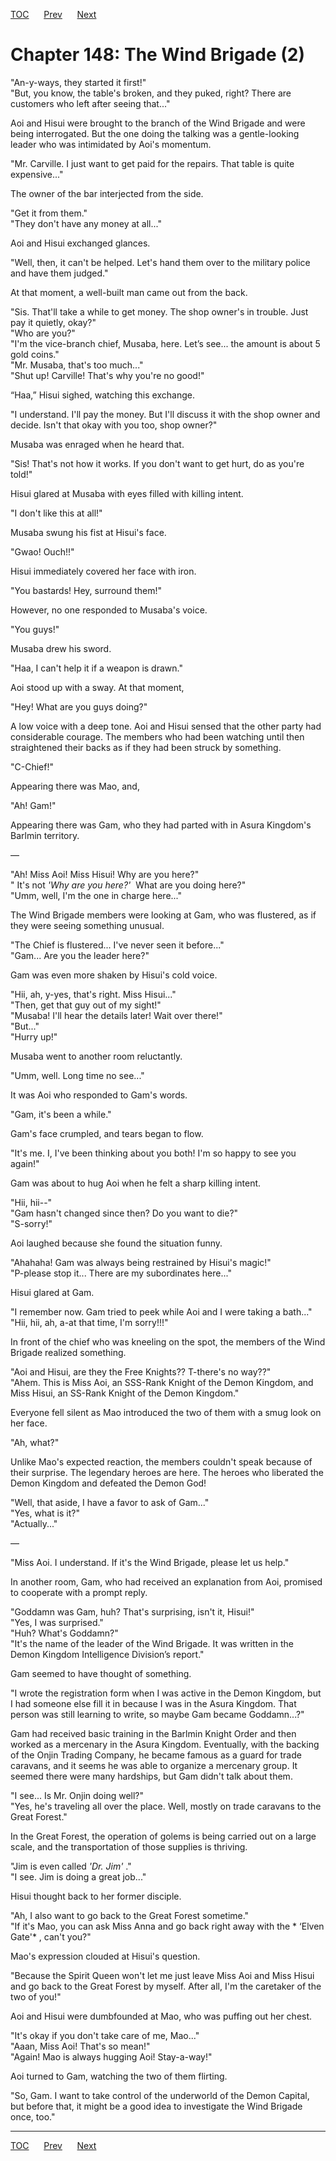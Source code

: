[TOC](../readme.md)&nbsp;&nbsp;&nbsp;&nbsp;&nbsp;&nbsp;[Prev](section_0062.md)&nbsp;&nbsp;&nbsp;&nbsp;&nbsp;&nbsp;[Next](section_0064.md)



# Chapter 148: The Wind Brigade (2)

"An-y-ways, they started it first!"  
"But, you know, the table's broken, and they puked, right? There are
customers who left after seeing that..."  
  
Aoi and Hisui were brought to the branch of the Wind Brigade and were
being interrogated. But the one doing the talking was a gentle-looking
leader who was intimidated by Aoi's momentum.  
  
"Mr. Carville. I just want to get paid for the repairs. That table is
quite expensive..."  
  
The owner of the bar interjected from the side.  
  
"Get it from them."  
"They don't have any money at all..."  
  
Aoi and Hisui exchanged glances.  
  
"Well, then, it can't be helped. Let's hand them over to the military
police and have them judged."  
  
At that moment, a well-built man came out from the back.  
  
"Sis. That'll take a while to get money. The shop owner's in trouble.
Just pay it quietly, okay?"  
"Who are you?"  
"I'm the vice-branch chief, Musaba, here. Let’s see... the amount is
about 5 gold coins."  
"Mr. Musaba, that's too much..."  
"Shut up! Carville! That's why you're no good!"  
  
“Haa,” Hisui sighed, watching this exchange.  
  
"I understand. I'll pay the money. But I'll discuss it with the shop
owner and decide. Isn't that okay with you too, shop owner?"  
  
Musaba was enraged when he heard that.  
  
"Sis! That's not how it works. If you don't want to get hurt, do as
you're told!"  
  
Hisui glared at Musaba with eyes filled with killing intent.  
  
"I don't like this at all!"  
  
Musaba swung his fist at Hisui's face.  
  
"Gwao! Ouch!!"  
  
Hisui immediately covered her face with iron.  
  
"You bastards! Hey, surround them!"  
  
However, no one responded to Musaba's voice.  
  
"You guys!"  
  
Musaba drew his sword.  
  
"Haa, I can't help it if a weapon is drawn."  
  
Aoi stood up with a sway. At that moment,  
  
"Hey! What are you guys doing?"  
  
A low voice with a deep tone. Aoi and Hisui sensed that the other party
had considerable courage. The members who had been watching until then
straightened their backs as if they had been struck by something.  
  
"C-Chief!"  
  
Appearing there was Mao, and,  
  
"Ah! Gam!"  
  
Appearing there was Gam, who they had parted with in Asura Kingdom's
Barlmin territory.  
  
—  
  
"Ah! Miss Aoi! Miss Hisui! Why are you here?"  
" It's not *'Why are you here?'*  What are you doing here?"  
"Umm, well, I'm the one in charge here..."  
  
The Wind Brigade members were looking at Gam, who was flustered, as if
they were seeing something unusual.  
  
"The Chief is flustered... I've never seen it before..."  
"Gam... Are you the leader here?"  
  
Gam was even more shaken by Hisui's cold voice.  
  
"Hii, ah, y-yes, that's right. Miss Hisui..."  
"Then, get that guy out of my sight!"  
"Musaba! I'll hear the details later! Wait over there!"  
"But..."  
"Hurry up!"  
  
Musaba went to another room reluctantly.  
  
"Umm, well. Long time no see..."  
  
It was Aoi who responded to Gam's words.  
  
"Gam, it's been a while."  
  
Gam's face crumpled, and tears began to flow.  
  
"It's me. I, I've been thinking about you both! I'm so happy to see you
again!"  
  
Gam was about to hug Aoi when he felt a sharp killing intent.  
  
"Hii, hii--"  
"Gam hasn't changed since then? Do you want to die?"  
"S-sorry!"  
  
Aoi laughed because she found the situation funny.  
  
"Ahahaha! Gam was always being restrained by Hisui's magic!"  
"P-please stop it... There are my subordinates here..."  
  
Hisui glared at Gam.  
  
"I remember now. Gam tried to peek while Aoi and I were taking a
bath..."  
"Hii, hii, ah, a-at that time, I'm sorry!!!"  
  
In front of the chief who was kneeling on the spot, the members of the
Wind Brigade realized something.  
  
"Aoi and Hisui, are they the Free Knights?? T-there's no way??"  
"Ahem. This is Miss Aoi, an SSS-Rank Knight of the Demon Kingdom, and
Miss Hisui, an SS-Rank Knight of the Demon Kingdom."  
  
Everyone fell silent as Mao introduced the two of them with a smug look
on her face.  
  
"Ah, what?"  
  
Unlike Mao's expected reaction, the members couldn't speak because of
their surprise. The legendary heroes are here. The heroes who liberated
the Demon Kingdom and defeated the Demon God!  
  
"Well, that aside, I have a favor to ask of Gam..."  
"Yes, what is it?"  
"Actually..."  
  
—  
  
"Miss Aoi. I understand. If it's the Wind Brigade, please let us
help."  
  
In another room, Gam, who had received an explanation from Aoi, promised
to cooperate with a prompt reply.  
  
"Goddamn was Gam, huh? That's surprising, isn't it, Hisui!"  
"Yes, I was surprised."  
"Huh? What's Goddamn?"  
"It's the name of the leader of the Wind Brigade. It was written in the
Demon Kingdom Intelligence Division’s report."  
  
Gam seemed to have thought of something.  
  
"I wrote the registration form when I was active in the Demon Kingdom,
but I had someone else fill it in because I was in the Asura Kingdom.
That person was still learning to write, so maybe Gam became
Goddamn...?"  
  
Gam had received basic training in the Barlmin Knight Order and then
worked as a mercenary in the Asura Kingdom. Eventually, with the backing
of the Onjin Trading Company, he became famous as a guard for trade
caravans, and it seems he was able to organize a mercenary group. It
seemed there were many hardships, but Gam didn't talk about them.  
  
"I see... Is Mr. Onjin doing well?"  
"Yes, he's traveling all over the place. Well, mostly on trade caravans
to the Great Forest."  
  
In the Great Forest, the operation of golems is being carried out on a
large scale, and the transportation of those supplies is thriving.  
  
"Jim is even called *'Dr. Jim'* ."  
"I see. Jim is doing a great job..."  
  
Hisui thought back to her former disciple.  
  
"Ah, I also want to go back to the Great Forest sometime."  
"If it's Mao, you can ask Miss Anna and go back right away with the
* ‘Elven Gate'* , can't you?"  
  
Mao's expression clouded at Hisui's question.  
  
"Because the Spirit Queen won't let me just leave Miss Aoi and Miss
Hisui and go back to the Great Forest by myself. After all, I'm the
caretaker of the two of you!"  
  
Aoi and Hisui were dumbfounded at Mao, who was puffing out her chest.  
  
"It's okay if you don't take care of me, Mao..."  
"Aaan, Miss Aoi! That's so mean!"  
"Again! Mao is always hugging Aoi! Stay-a-way!"  
  
Aoi turned to Gam, watching the two of them flirting.  
  
"So, Gam. I want to take control of the underworld of the Demon Capital,
but before that, it might be a good idea to investigate the Wind Brigade
once, too."  
  
  
  


---
[TOC](../readme.md)&nbsp;&nbsp;&nbsp;&nbsp;&nbsp;&nbsp;[Prev](section_0062.md)&nbsp;&nbsp;&nbsp;&nbsp;&nbsp;&nbsp;[Next](section_0064.md)


